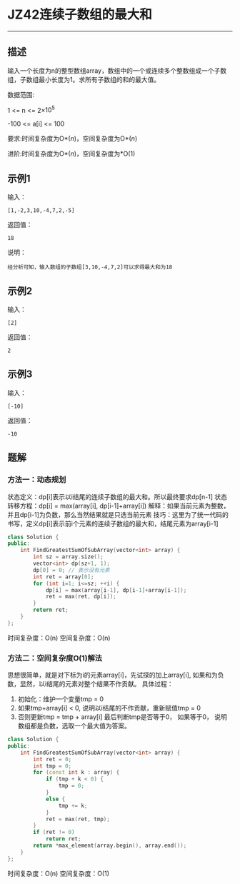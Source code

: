 # JZ42连续子数组的最大和

---

## 描述

输入一个长度为n的整型数组array，数组中的一个或连续多个整数组成一个子数组，子数组最小长度为1。求所有子数组的和的最大值。

数据范围:

1 <= n <= 2$\times$$10^5$

-100 <= a[i] <= 100

要求:时间复杂度为O*(*n*)，空间复杂度为O*(*n*)

进阶:时间复杂度为O*(*n*)，空间复杂度为*O(1)

## 示例1

输入：

```
[1,-2,3,10,-4,7,2,-5]
```

返回值：

```
18
```

说明：

```
经分析可知，输入数组的子数组[3,10,-4,7,2]可以求得最大和为18        
```

## 示例2

输入：

```
[2]
```

返回值：

```
2
```

## 示例3

输入：

```
[-10]
```

返回值：

```
-10
```





## 题解

### 方法一：动态规划 

状态定义：dp[i]表示以i结尾的连续子数组的最大和。所以最终要求dp[n-1] 状态转移方程：dp[i] = max(array[i], dp[i-1]+array[i]) 解释：如果当前元素为整数，并且dp[i-1]为负数，那么当然结果就是只选当前元素 技巧：这里为了统一代码的书写，定义dp[i]表示前i个元素的连续子数组的最大和，结尾元素为array[i-1]

```cpp
class Solution {
public:
    int FindGreatestSumOfSubArray(vector<int> array) {
        int sz = array.size();
        vector<int> dp(sz+1, 1);
        dp[0] = 0; // 表示没有元素
        int ret = array[0];
        for (int i=1; i<=sz; ++i) {
            dp[i] = max(array[i-1], dp[i-1]+array[i-1]);
            ret = max(ret, dp[i]);
        }
        return ret;
    }
};
```

时间复杂度：O(n) 空间复杂度：O(n)



### 方法二：空间复杂度O(1)解法

思想很简单，就是对下标为i的元素array[i]，先试探的加上array[i], 如果和为负数，显然，以i结尾的元素对整个结果不作贡献。 具体过程：

1. 初始化：维护一个变量tmp = 0
2. 如果tmp+array[i] < 0, 说明以i结尾的不作贡献，重新赋值tmp = 0
3. 否则更新tmp = tmp + array[i] 最后判断tmp是否等于0， 如果等于0， 说明数组都是负数，选取一个最大值为答案。

```cpp
class Solution {
public:
    int FindGreatestSumOfSubArray(vector<int> array) {
        int ret = 0;
        int tmp = 0;
        for (const int k : array) {
            if (tmp + k < 0) {
                tmp = 0;
            }
            else {
                tmp += k;
            }
            ret = max(ret, tmp);
        }
        if (ret != 0)
            return ret;
        return *max_element(array.begin(), array.end());
    }
};
```

时间复杂度：O(n) 空间复杂度：O(1)





